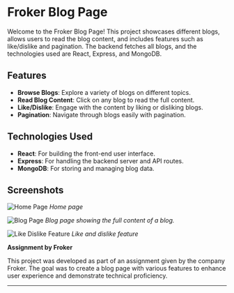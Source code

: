 # Froker Blog Page

Welcome to the Froker Blog Page! This project showcases different blogs, allows users to read the blog content, and includes features such as like/dislike and pagination. The backend fetches all blogs, and the technologies used are React, Express, and MongoDB.

## Features

- **Browse Blogs**: Explore a variety of blogs on different topics.
- **Read Blog Content**: Click on any blog to read the full content.
- **Like/Dislike**: Engage with the content by liking or disliking blogs.
- **Pagination**: Navigate through blogs easily with pagination.

## Technologies Used

- **React**: For building the front-end user interface.
- **Express**: For handling the backend server and API routes.
- **MongoDB**: For storing and managing blog data.

## Screenshots

![Home Page](https://github.com/user-attachments/assets/b880412b-4d3f-4512-b85b-74e82b4ee3a6)
*Home page*

![Blog Page](https://github.com/user-attachments/assets/fed7dadc-88e3-4147-8045-9dc27d9c9fb0)
*Blog page showing the full content of a blog.*

![Like Dislike Feature](https://github.com/user-attachments/assets/f2ffc27b-31de-4458-8921-c7c255446fc4)
*Like and dislike feature*


**Assignment by Froker**

This project was developed as part of an assignment given by the company Froker. The goal was to create a blog page with various features to enhance user experience and demonstrate technical proficiency.

---

